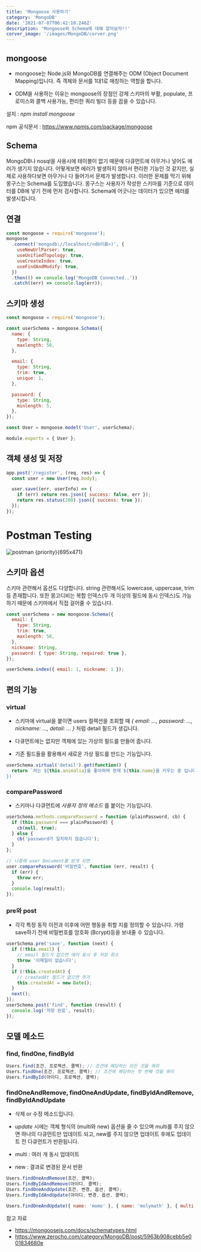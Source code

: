 ```yaml
---
title: 'Mongoose 사용하기'
category: 'MongoDB'
date: '2021-07-07T06:42:10.246Z'
description: 'Mongoose와 Schema에 대해 알아보자!!'
corver_image: '/images/MongoDB/corver.png'
---
```


## mongoose

- mongoose는 Node.js와 MongoDB를 연결해주는 ODM (Object Document Mapping)입니다. 즉 객체와 문서를 1대1로 매칭하는 역할을 합니다.

- ODM을 사용하는 이유는 mongoose의 장점인 강제 스키마의 부활, populate, 프로미스와 콜백 사용가능, 편리한 쿼리 빌더 등을 꼽을 수 있습니다.

설치 : _npm install mongoose_

npm 공식문서 : https://www.npmjs.com/package/mongoose

## Schema

MongoDB나 nosql을 사용시에 테이블이 없기 때문에 다큐먼트에 아무거나 넣어도 에러가 생기지 않습니다.
어떻게보면 에러가 발생하지 않아서 편리한 기능인 것 같지만, 실제로 사용하다보면 아무거나 다 들어가서 문제가 발생합니다.
이러한 문제를 막기 위해 몽구스는 Schema를 도입했습니다. 몽구스는 사용자가 작성한 스키마를 기준으로 데이터를 DB에 넣기 전에 먼저 검사합니다.
Schema에 어긋나는 데이터가 있으면 에러를 발생시킵니다.

## 연결

```js
const mongoose = require('mongoose');
mongoose
  .connect('mongodb://localhost/<db이름>)', {
    useNewUrlParser: true,
    useUnifiedTopology: true,
    useCreateIndex: true,
    useFindAndModify: true,
  })
  .then(() => console.log('MongoDB Connected..'))
  .catch((err) => console.log(err));
```

## 스키마 생성

```js
const mongoose = require('mongoose');

const userSchema = mongoose.Schema({
  name: {
    type: String,
    maxlength: 50,
  },

  email: {
    type: String,
    trim: true,
    unique: 1,
  },

  password: {
    type: String,
    minlength: 5,
  },
});

const User = mongoose.model('User', userSchema);

module.exports = { User };
```

## 객체 생성 및 저장

```js
app.post('/register', (req, res) => {
  const user = new User(req.body);

  user.save((err, userInfo) => {
    if (err) return res.json({ success: false, err });
    return res.status(200).json({ success: true });
  });
});
```

# Postman Testing

![postman {priority}{695x471}](/images/MongoDB/postman.jpg)

## 스키마 옵션

스키마 관련해서 옵션도 다양합니다.
string 관련해서도 lowercase, uppercase, trim 등 존재합니다.
또한 몽고디비는 복합 인덱스(두 개 이상의 필드에 동시 인덱스)도 가능하기 때문에 스키마에서 직접 걸어줄 수 있습니다.

```js
const userSchema = new mongoose.Schema({
  email: {
    type: String,
    trim: true,
    maxlength: 50,
  },
  nickname: String,
  password: { type: String, required: true },
});

userSchema.index({ email: 1, nickname: 1 });
```

## 편의 기능

### virtual

- 스키마에 virtual을 붙이면 users 컬렉션을 조회할 때 _{ email: ..., password: ..., nickname: ..., detail: ... }_ 처럼 detail 필드가 생깁니다.

- 다큐먼트에는 없지만 객체에 있는 가상의 필드를 만들어 줍니다.

- 기존 필드들을 활용해서 새로운 가상 필드를 만드는 기능입니다.

```js
userSchema.virtual('detail').get(function() {
  return `저는 ${this.animalia}을 좋아하며 현재 ${this.name}을 키우는 중 입니다.
})
```

### comparePassword

- 스키마나 다큐먼트에 _사용자 정의 메소드_ 를 붙이는 기능입니다.

```js
userSchema.methods.comparePassword = function (plainPassword, cb) {
  if (this.password === plainPassword) {
    cb(null, true);
  } else {
    cb('password가 일치하지 않습니다');
  }
};
```

```js
// 나중에 user Document를 받게 되면
user.comparePassword('비밀번호', function (err, result) {
  if (err) {
    throw err;
  }
  console.log(result);
});
```

### pre와 post

- 각각 특정 동작 이전과 이후에 어떤 행동을 취할 지를 정의할 수 있습니다. 가령 save하기 전에 비밀번호를 암호화 (Bcrypt)등을 보내줄 수 있습니다.

```js
userSchema.pre('save', function (next) {
  if (!this.email) {
    // email 필드가 없으면 에러 표시 후 저장 취소
    throw '이메일이 없습니다';
  }
  if (!this.createdAt) {
    // createdAt 필드가 없으면 추가
    this.createdAt = new Date();
  }
  next();
});
userSchema.post('find', function (result) {
  console.log('저장 완료', result);
});
```

## 모델 메소드

### find, findOne, findById

```js
Users.find(조건, 프로젝션, 콜백); // 조건에 해당하는 모든 것을 쿼리
Users.findOne(조건, 프로젝션, 콜백); // 조건에 해당하는 첫 번째 것을 쿼리
Users.findById(아이디, 프로젝션, 콜백);
```

### findOneAndRemove, findOneAndUpdate, findByIdAndRemove, findByIdAndUpdate

- 삭제 or 수정 메소드입니다.

- _update_ 시에는 객체 형식의 (multi와 new) 옵션을 줄 수 있으며 multi를 주지 않으면 하나의 다큐먼트만 업데이트 되고, new를 주지 않으면 업데이트 후에도 업데이트 전 다큐먼트가 반환됩니다.
- multi : 여러 개 동시 업데이트
- new : 결과로 변경된 문서 반환

```js
Users.findOneAndRemove(조건, 콜백);
Users.findByIdAndRemove(아이디, 콜백);
Users.findOneAndUpdate(조건, 변경, 옵션, 콜백);
Users.findByIdAndUpdate(아이디, 변경, 옵션, 콜백);
```

```js
Users.findOneAndUpdate({ name: 'momo' }, { name: 'molymath' }, { multi: true, new: true }); // 예시
```

참고 자료

- https://mongoosejs.com/docs/schematypes.html
- https://www.zerocho.com/category/MongoDB/post/5963b908cebb5e001834680e
